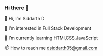 ### Hi there 👋

👋 Hi, I’m Siddarth D

👀 I’m interested in Full Stack Development

🌱 I’m currently learning HTMl,CSS,JavaScript

📫 How to reach me dsiddarth05@gmail.com
